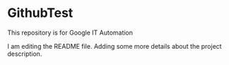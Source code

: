 # GithubTest
This repository is for Google IT Automation

I am editing the README file. Adding some more details about the project description.
